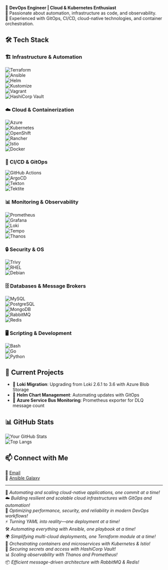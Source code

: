 🚀 **DevOps Engineer | Cloud & Kubernetes Enthusiast**  
🔹 Passionate about automation, infrastructure as code, and observability.  
🔹 Experienced with GitOps, CI/CD, cloud-native technologies, and container orchestration.  

## 🛠️ Tech Stack  
### 🏗️ Infrastructure & Automation  
![Terraform](https://img.shields.io/badge/Terraform-623CE4?style=for-the-badge&logo=terraform&logoColor=white)  
![Ansible](https://img.shields.io/badge/Ansible-EE0000?style=for-the-badge&logo=ansible&logoColor=white)  
![Helm](https://img.shields.io/badge/Helm-0F1689?style=for-the-badge&logo=helm&logoColor=white)  
![Kustomize](https://img.shields.io/badge/Kustomize-3178C6?style=for-the-badge)  
![Vagrant](https://img.shields.io/badge/Vagrant-1563FF?style=for-the-badge&logo=vagrant&logoColor=white)  
![HashiCorp Vault](https://img.shields.io/badge/Vault-000000?style=for-the-badge&logo=vault&logoColor=white)  

### ☁️ Cloud & Containerization  
![Azure](https://img.shields.io/badge/Azure-0078D4?style=for-the-badge&logo=microsoft-azure&logoColor=white)  
![Kubernetes](https://img.shields.io/badge/Kubernetes-326CE5?style=for-the-badge&logo=kubernetes&logoColor=white)  
![OpenShift](https://img.shields.io/badge/OpenShift-EE0000?style=for-the-badge&logo=red-hat-open-shift&logoColor=white)  
![Rancher](https://img.shields.io/badge/Rancher-0075A8?style=for-the-badge&logo=rancher&logoColor=white)  
![Istio](https://img.shields.io/badge/Istio-466BB0?style=for-the-badge&logo=istio&logoColor=white)  
![Docker](https://img.shields.io/badge/Docker-2496ED?style=for-the-badge&logo=docker&logoColor=white)  

### 🔧 CI/CD & GitOps  
![GitHub Actions](https://img.shields.io/badge/GitHub_Actions-2088FF?style=for-the-badge&logo=github-actions&logoColor=white)  
![ArgoCD](https://img.shields.io/badge/ArgoCD-EF7B4D?style=for-the-badge&logo=argo&logoColor=white)  
![Tekton](https://img.shields.io/badge/Tekton-EE0000?style=for-the-badge&logo=tekton&logoColor=white)  
![Tektite](https://img.shields.io/badge/Tektite-000000?style=for-the-badge)  

### 📊 Monitoring & Observability  
![Prometheus](https://img.shields.io/badge/Prometheus-E6522C?style=for-the-badge&logo=prometheus&logoColor=white)  
![Grafana](https://img.shields.io/badge/Grafana-F46800?style=for-the-badge&logo=grafana&logoColor=white)  
![Loki](https://img.shields.io/badge/Loki-0E75C8?style=for-the-badge)  
![Tempo](https://img.shields.io/badge/Tempo-FFC107?style=for-the-badge)  
![Thanos](https://img.shields.io/badge/Thanos-512DA8?style=for-the-badge&logo=thanos&logoColor=white)  

### 🔒 Security & OS  
![Trivy](https://img.shields.io/badge/Trivy-0E75C8?style=for-the-badge&logo=aqua&logoColor=white)  
![RHEL](https://img.shields.io/badge/RHEL-EE0000?style=for-the-badge&logo=red-hat&logoColor=white)  
![Debian](https://img.shields.io/badge/Debian-A81D33?style=for-the-badge&logo=debian&logoColor=white)  

### 🗄️ Databases & Message Brokers  
![MySQL](https://img.shields.io/badge/MySQL-4479A1?style=for-the-badge&logo=mysql&logoColor=white)  
![PostgreSQL](https://img.shields.io/badge/PostgreSQL-336791?style=for-the-badge&logo=postgresql&logoColor=white)  
![MongoDB](https://img.shields.io/badge/MongoDB-47A248?style=for-the-badge&logo=mongodb&logoColor=white)  
![RabbitMQ](https://img.shields.io/badge/RabbitMQ-FF6600?style=for-the-badge&logo=rabbitmq&logoColor=white)  
![Redis](https://img.shields.io/badge/Redis-DC382D?style=for-the-badge&logo=redis&logoColor=white)  

### 🖥️ Scripting & Development  
![Bash](https://img.shields.io/badge/Bash-121011?style=for-the-badge&logo=gnu-bash&logoColor=white)  
![Go](https://img.shields.io/badge/Go-00ADD8?style=for-the-badge&logo=go&logoColor=white)  
![Python](https://img.shields.io/badge/Python-3776AB?style=for-the-badge&logo=python&logoColor=white)  

## 📌 Current Projects  
- 🔹 **Loki Migration**: Upgrading from Loki 2.6.1 to 3.6 with Azure Blob Storage  
- 🔹 **Helm Chart Management**: Automating updates with GitOps  
- 🔹 **Azure Service Bus Monitoring**: Prometheus exporter for DLQ message count  

## 📊 GitHub Stats  
![Your GitHub Stats](https://github-readme-stats.vercel.app/api?username=iquzart&show_icons=true&theme=dark)  
![Top Langs](https://github-readme-stats.vercel.app/api/top-langs/?username=iquzart&layout=compact&theme=dark)  

## 📫 Connect with Me  
📧 [Email](mailto:iquzart@hotmail.com)  
📜 [Ansible Galaxy](https://galaxy.ansible.com/iquzart)  

---
🚀 *Automating and scaling cloud-native applications, one commit at a time!*  
☁️ *Building resilient and scalable cloud infrastructures with GitOps and automation!*  
🔧 *Optimizing performance, security, and reliability in modern DevOps workflows!*  
⚡ *Turning YAML into reality—one deployment at a time!*  
🛠 *Automating everything with Ansible, one playbook at a time!*  
🌍 *Simplifying multi-cloud deployments, one Terraform module at a time!*  
🐳 *Orchestrating containers and microservices with Kubernetes & Istio!*  
🔐 *Securing secrets and access with HashiCorp Vault!*  
📊 *Scaling observability with Thanos and Prometheus!*  
📦 *Efficient message-driven architecture with RabbitMQ & Redis!*  
